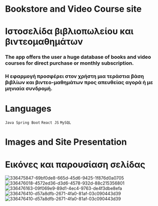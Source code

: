 # Bookstore and Video Course site 
# Ιστοσελίδα βιβλιοπωλείου και βιντεομαθημάτων

### The app offers the user a huge database of books and video courses for direct purchase or monthly subscription. 
### Η εφαρμογή προσφέρει στον χρήστη μια τεράστια βάση βιβλίων και βιντεο-μαθημάτων προς απευθείας αγορά ή με μηνιαία συνδρομή.

# Languages
`Java Spring Boot`
`React JS`
`MySQL`
# Images and Site Presentation
# Εικόνες και παρουσίαση σελίδας

![336475847-69bf0de8-665d-45d6-9425-1f876d0a0705](https://github.com/user-attachments/assets/f2fae397-30a3-462d-9a18-5677b170ee51)
![336476018-4572ed36-d3d6-4578-932d-88c215356801](https://github.com/user-attachments/assets/02c53fc6-e99d-4103-aa7c-9ea69cf546d1)
![336476163-09f069e9-89d1-4ec4-9763-de4f3dbe8efa](https://github.com/user-attachments/assets/9434aefd-8f8e-4877-8524-4b589187d5d3)
![336476410-d57a8dfb-2671-4fa0-81af-03c090443d39](https://github.com/user-attachments/assets/67ef249c-62cd-4363-8ebe-50d7ad7a551a)
![336476410-d57a8dfb-2671-4fa0-81af-03c090443d39](https://github.com/user-attachments/assets/2c090ce8-22c0-4b70-94fb-ed43a496bbff)
